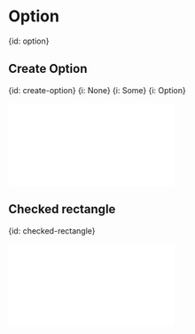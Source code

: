 # Option
{id: option}

## Create Option
{id: create-option}
{i: None}
{i: Some}
{i: Option}

![](examples/option/crate-option/src/main.rs)

## Checked rectangle
{id: checked-rectangle}

![](examples/option/checked-add/src/main.rs)

